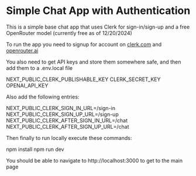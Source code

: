 # Simple Chat App with Authentication

This is a simple base chat app that uses Clerk for sign-in/sign-up and a free OpenRouter model (currently free as of 12/20/2024)

To run the app you need to signup for account on [clerk.com](https://clerk.com) and [openrouter.ai](https://openrouter.ai) 

You also need to get API keys and store them somewhere safe, and then add them to a .env.local file


NEXT_PUBLIC_CLERK_PUBLISHABLE_KEY
CLERK_SECRET_KEY
OPENAI_API_KEY

Also add the following entries:

NEXT_PUBLIC_CLERK_SIGN_IN_URL=/sign-in
NEXT_PUBLIC_CLERK_SIGN_UP_URL=/sign-up
NEXT_PUBLIC_CLERK_AFTER_SIGN_IN_URL=/chat
NEXT_PUBLIC_CLERK_AFTER_SIGN_UP_URL=/chat

Then finally to run locally execute these commands:

npm install
npm run dev

You should be able to navigate to http://localhost:3000 to get to the main page




